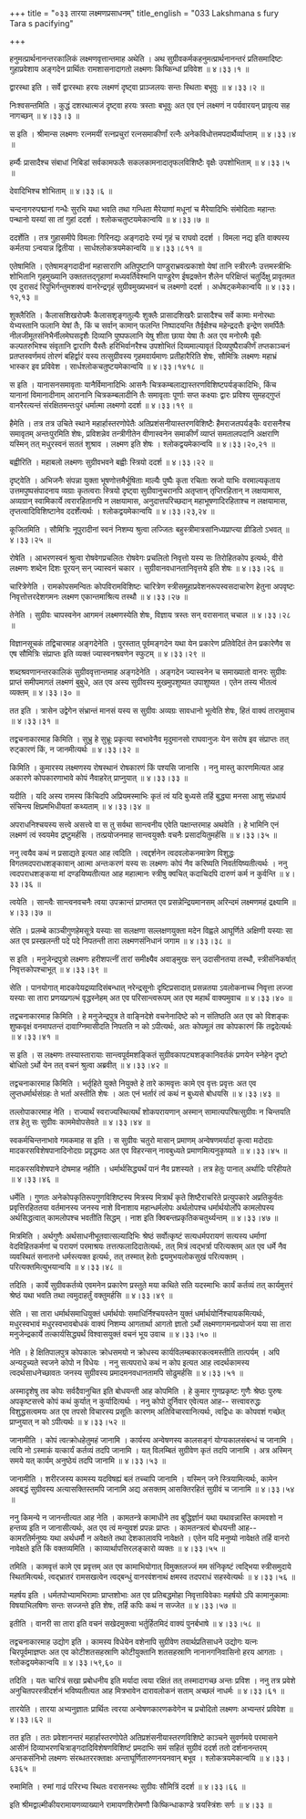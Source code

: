 +++
title = "०३३ तारया लक्ष्मणप्रसाधनम्"
title_english = "033 Lakshmana s fury Tara s pacifying"

+++


हनुमत्प्रार्थनानन्तरकालिकं लक्ष्मणवृत्तान्तमाह अथेति । अथ
सुग्रीवकर्मकहनुमत्प्रार्थनानन्तरं प्रतिसमादिष्टः गुहाप्रवेशाय अङ्गदेन
प्रार्थितः रामशासनादागतो लक्ष्मणः किष्किन्धां प्रविवेश  ॥  ४।३३।१  ॥   

  

द्वारस्था इति । सर्वे द्वारस्थाः हरयः लक्ष्मणं दृष्ट्वा प्राञ्जलयः सन्तः
स्थिताः बभूवुः  ॥  ४।३३।२  ॥   

  

निःश्वसन्तमिति । कुद्धं दशरथात्मजं दृष्ट्वा हरयः त्रस्ताः बभूवुः अत एव
एनं लक्ष्मणं न पर्यवारयन् प्रावृत्य सह नागच्छन्  ॥  ४।३३।३  ॥   

  

स इति । श्रीमान्स लक्ष्मणः रत्नमयीं रत्नप्रचुरां रत्नसमाकीर्णां रत्नैः
अनेकविधोत्तमपदार्थैर्व्याप्ताम्  ॥  ४।३३।४  ॥   

  

हर्म्यैः प्रासादैश्च संबाधां निबिडां सर्वकामफलैः सकलकामनादातृफलविशिष्टैः
वृक्षैः उपशोभिताम्  ॥  ४।३३।५  ॥   

  

देवादिभिश्च शोभिताम्  ॥  ४।३३।६  ॥   

  

चन्दनागरुपद्मानां गन्धैः सुरभि यथा भवति तथा गन्धिता मैरेयाणां मधूनां च
मैरेयादिभिः संमोदिताः महान्तः पन्थानो यस्यां सा तां गुहां ददर्श ।
श्लोकचतुष्टयमेकान्वयि  ॥  ४।३३।७  ॥   

  

ददर्शेति । तत्र गुहासमीपे विमलाः गिरिनद्यः अङ्गदादेः रम्यं गृहं च राघवो
ददर्श । विमला नद्य इति वाक्यस्य कर्मतया ऽन्वयान्न द्वितीया ।
सार्धश्लोकत्रयमेकान्वयि  ॥  ४।३३।८११  ॥   

  

एतेषामिति । एतेषामङ्गदादीनां महासाराणि अतिपुष्टानि पाण्डुराभ्रवत्प्रकाशो
येषां तानि स्त्रीरत्नैः उत्तमस्त्रीभिः शोभितानि गृहमुख्यानि
उक्ततत्तद्गृहाणां मध्यवर्तिवेश्मानि पाण्डुरेण ईषद्रक्तेन शैलेन
परिक्षिप्तं चतुर्दिक्षु प्रावृतमत एव दुरासदं रिपुभिर्गन्तुमशक्यं
वानरेन्द्रगृहं सुग्रीवमुख्यभवनं च लक्ष्मणो ददर्श । अर्धषट्कमेकान्वयि  ॥ 
४।३३।१२,१३  ॥   

  

शुक्लैरिति । कैलासशिखरोपमैः कैलासशृङ्गतुल्यैः शुक्लैः प्रासादशिखरैः
प्रासादैश्च सर्वे कामाः मनोरथाः येभ्यस्तानि फलानि येषां तैः, किं च
सर्वान् कामान् फलन्ति निष्पादयन्ति तैर्वृक्षैश्च महेन्द्रदत्तैः इन्द्रेण
समर्पितैः नीलजीमूतसंनिभैर्नीलमेघसदृशैः दिव्यानि पुष्पफलानि येषु शीता
छाया येषा तैः अत एव मनोरमैः वृक्षैः कल्पतरुभिश्च संवृतानि द्वाराणि
यैस्तैः हरिभिर्वानरैश्च उपशोभितं दिव्यमाल्यावृतं दिव्यपुष्पैराकीर्णं
तप्तकाञ्चनं प्रतप्तस्वर्णमयं तोरणं बहिर्द्वारं यस्य तत्सुग्रीवस्य
गृहमवार्यमाणः प्रतीहारैरिति शेषः, सौमित्रिः लक्ष्मणः महाभ्रं भास्कर इव
प्रविवेश । सार्धश्लोकचतुष्टयमेकान्वयि  ॥  ४।३३।१४१८  ॥   

  

स इति । यानासनसमावृताः यानैर्विमानादिभिः आसनैः
चित्रकम्बलाद्यास्तरणविशिष्टपर्यङ्कादिभिः, किंच यानानां विमानादीनाम्
आरानानि चित्रकम्बलादीनि तैः समावृताः पूर्णाः सप्त कक्ष्याः द्वारः
प्रविश्य सुमहद्गुप्तं वानरैरत्यन्तं संरक्षितमन्तःपुरं धर्मात्मा लक्ष्मणो
ददर्श  ॥  ४।३३।१९  ॥   

  

हैमेति । तत्र तत्र उचिते स्थाने महार्हास्तरणोपेतैः
अतिप्रशंसनीयास्तरणविशिष्टैः हैमराजतपर्यङ्कैः वरासनैश्च समावृतम्
अन्तःपुरमिति शेषः, प्रविशन्नेव तन्त्रीगीतेन वीणास्वनेन समाकीर्णं
व्याप्तं समतालपदानि अक्षराणि यस्मिन् तत् मधुरस्वनं सततं शुश्राव ।
लक्ष्मण इति शेषः । श्लोकद्वयमेकान्वयि  ॥  ४।३३।२०,२१  ॥   

  

बह्वीरिति । महाबलो लक्ष्मणः सुग्रीवभवने बह्वीः स्त्रियो ददर्श  ॥ 
४।३३।२२ ॥   

  

दृष्ट्वेति । अभिजनैः संपन्ना युक्ता भूषणोत्तमैर्भूषिताः माल्यैः पुष्पैः
कृता रचिताः स्रजो याभिः वरमाल्यकृताय उत्तमपुष्पसंपादनाय व्यग्राः
कृतत्वराः स्त्रियो दृष्ट्वा सुग्रीवानुचरानपि अतृप्तान् तृप्तिरहितान् न
लक्षयामास, अव्यग्रान् स्वामिकार्ये त्वरारहितानपि न लक्षयामास,
अनुदात्तपरिच्छदान् महाभूषणादिरहिताश्च न लक्षयामास,
तृप्तत्वादिविशिष्टानेव ददर्शेत्यर्थः । श्लोकद्वयमेकान्वयि  ॥ 
४।३३।२३,२४ ॥   

  

कूजितमिति । सौमित्रिः नूपुरादीनां स्वनं निशम्य श्रुत्वा लज्जितः
बहुस्त्रीमात्रसांनिध्यप्राप्त्या व्रीडितो ऽभवत्  ॥  ४।३३।२५  ॥   

  

रोषेति । आभरणस्वनं श्रुत्वा रोषवेगप्रचलितः रोषवेगः प्रचलितो निवृत्तो
यस्य सः तिरोहितकोप इत्यर्थः, वीरो लक्ष्मणः शब्देन दिशः पूरयन् सन्
ज्यास्वनं चकार । सुग्रीवानवधानतानिवृत्तये इति शेषः  ॥  ४।३३।२६  ॥   

  

चारित्रेणेति । रामकोपसमन्वितः कोपविरामविशिष्टः चारित्रेण
स्त्रीसमूहाप्रवेशनरूपस्वसदाचारेण हेतुना अपवृष्टः निवृत्तोत्तरदेशगमनः
लक्ष्मण एकान्तमाश्रित्य तस्थौ  ॥  ४।३३।२७  ॥   

  

तेनेति । सुग्रीवः चापस्वनेन आगमनं लक्ष्मणस्येति शेषः, विज्ञाय त्रस्तः
सन् वरासनात् चचाल  ॥  ४।३३।२८  ॥   

  

विज्ञानसूचकं तद्विचारमाह अङ्गदेनेति । पुरस्तात् पूर्वमङ्गदेन यथा येन
प्रकारेण प्रतिवेदितं तेन प्रकारेणैव स एष सौमित्रिः संप्राप्तः इति
व्यक्तं ज्यास्वनश्रवणेन स्फुटम्  ॥  ४।३३।२९  ॥   

  

शब्दश्रवणानन्तरकालिकं सुग्रीववृत्तान्तमाह अङ्गदेनेति । अङ्गदेन
ज्यास्वनेन च समाख्यातो वानरः सुग्रीवः प्राप्तं समीपमागतं लक्ष्मणं
बुबुधे, अत एव अस्य सुग्रीवस्य मुखमुपशुष्यत उपाशुष्यत । एतेन तस्य भीतत्वं
व्यक्तम्  ॥  ४।३३।३०  ॥   

  

तत इति । त्रासेन उद्वेगेन संभ्रान्तं मानसं यस्य स सुग्रीवः अव्यग्रः
सावधानो भूत्वेति शेषः, हितं वाक्यं तारामुवाच  ॥  ४।३३।३१  ॥   

  

तद्वचनाकारमाह किमिति । सुभ्रु हे सुभ्रूः प्रकृत्या स्वभावेनैव मृदुमानसो
राघवानुजः येन सरोष इव संप्राप्तः तत् रुट्कारणं किं, न जानमीत्यर्थः  ॥ 
४।३३।३२ ॥   

  

किमिति । कुमारस्य लक्ष्मणस्य रोषस्थानं रोषकारणं किं पश्यसि जानासि । ननु
मास्तु कारणमित्यत आह अकारणे कोपकारणाभावे कोपं नैवाहरेत् प्राप्नुयात्  ॥ 
४।३३।३३  ॥   

  

यदीति । यदि अस्य रामस्य किंचिदपि अप्रियमस्माभिः कृतं त्वं यदि बुध्यसे
तर्हि बुद्ध्या मनसा आशु संप्रधार्य संचिन्त्य क्षिप्रमभिधीयतां कथ्यताम्
 ॥  ४।३३।३४ ॥   

  

अपराधनिश्चयस्य सत्त्वे असत्त्वे वा स तु सर्वथा सान्त्वनीय एवेति
पक्षान्तरमाह अथवेति । हे भामिनि एनं लक्ष्मणं त्वं स्वयमेव द्रष्टुमर्हसि
। तत्प्रयोजनमाह सान्त्वयुक्तैः वचनैः प्रसादयितुमर्हसि  ॥  ४।३३।३५  ॥   

  

ननु त्वयैव कथं न प्रसाद्यते इत्यत आह त्वदिति । त्वद्दर्शनेन
त्वदवलोकनमात्रेण विशुद्धः विगतमदपराधशङ्कावान् आत्मा अन्तःकरणं यस्य सः
लक्ष्मणः कोपं नैव करिष्यति निवर्तयिष्यतीत्यर्थः । ननु त्वदपराधशङ्कया मां
दण्डयिष्यतीत्यत आह महात्मानः स्त्रीषु क्वचित् कदाचिदपि दारुणं कर्म न
कुर्वन्ति  ॥  ४।३३।३६  ॥   

  

त्वयेति । सान्त्वैः सान्त्वनवचनैः त्वया उपक्रान्तं प्राप्तमत एव
प्रसन्नेन्द्रियमानसम् अरिन्दमं लक्ष्मणमहं द्रक्ष्यामि  ॥  ४।३३।३७  ॥   

  

सेति । प्रलम्बे काञ्चीगुणहेमसूत्रे यस्याः सा सलक्षणा सल्लक्षणयुक्ता मदेन
विह्वले आघूर्णिते अक्षिणी यस्याः सा अत एव प्रस्खलन्ती पदे पदे निपतन्ती
तारा लक्ष्मणसंनिधानं जगाम  ॥  ४।३३।३८  ॥   

  

स इति । मनुजेन्द्रपुत्रो लक्ष्मणः हरीशपत्नीं तारां समीक्ष्यैव अवाङ्मुखः
सन् उदासीनतया तस्थौ, स्त्रीसंनिकर्षात् निवृत्तकोपश्चाभूत्  ॥  ४।३३।३९
 ॥   

  

सेति । पानयोगात् मादकपेयद्रव्यादिसंबन्धात् नरेन्द्रसूनोः दृष्टिप्रसादात्
प्रसन्नतया ऽवलोकनाच्च निवृत्ता लज्जा यस्याः सा तारा प्रणयप्रगल्भं
वृद्धस्नेहम् अत एव परिसान्त्वरूपम् अत एव महार्थं वाक्यमुवाच  ॥  ४।३३।४०
 ॥   

  

तद्वचनाकारमाह किमिति । हे मनुजेन्द्रपुत्र ते वाङ्निदेशे वचनेनादिष्टे को
न संतिष्ठति अत एव को विशङ्कः शुष्कवृक्षं वनमापतन्तं दावाग्निमासीदति
निपतति न को ऽपीत्यर्थः, अतः कोपमूलं तव कोपकारणं किं तद्वदेत्यर्थः  ॥ 
४।३३।४१  ॥   

  

स इति । स लक्ष्मणः तस्यास्तारायाः सान्त्वपूर्वमशङ्कितं
सुग्रीवकापट्यशङ्कानिवर्तकं प्रणयेन स्नेहेन दृष्टो बोधितो ऽर्थो येन तत्
वचनं श्रुत्वा अब्रवीत्  ॥  ४।३३।४२  ॥   

  

तद्वचनाकारमाह किमिति । भर्तृहिते युक्ते नियुक्ते हे तारे कामवृत्तः कामे
एव वृत्तः प्रवृत्तः अत एव लुप्तधर्मार्थसंग्रहः ते भर्ता अस्तीति शेषः ।
अतः एनं भर्तारं त्वं कथं न बुध्यसे बोधयसि  ॥  ४।३३।४३  ॥   

  

तल्लोपाकारमाह नेति । राज्यार्थं स्वराज्यस्थित्यर्थं शोकपरायणान् अस्मान्
सामात्यपरिषत्सुग्रीवः न चिन्तयति तत्र हेतु सः सुग्रीवः काममेवोपसेवते  ॥ 
४।३३।४४ ॥   

  

स्वकर्मचिन्तनाभावे गमकमाह स इति । स सुग्रीवः चतुरो मासान् प्रमाणम्
अन्वेषणमर्यादां कृत्वा मदोदग्रः मादकरसविशेषपानादिनोदग्रः प्रवृद्धमदः अत
एव विहरन्सन् नावबुध्यते प्रमाणमित्यनुकृष्यते  ॥  ४।३३।४५  ॥   

  

मादकरसविशेषपाने दोषमाह नहीति । धर्मार्थसिद्ध्यर्थं पानं नैव प्रशस्यते ।
तत्र हेतुः पानात् अर्थादिः परिहीयते  ॥  ४।३३।४६  ॥   

  

धर्मेति । गुणतः अनेकोपकृतिरूपगुणविशिष्टस्य मित्रस्य मित्रार्थं कृते
शिष्टैराचरिते प्रत्युपकारे अप्रतिकुर्वतः प्रवृत्तिरहिततया वर्तमानस्य
जनस्य नाशे विनाशाय महान्धर्मलोपः अर्थलोपश्च धर्मार्थयोर्लोपे कामलोपस्य
अर्थसिद्धत्वात् कामलोपश्च भवतीति सिद्धम् । नाश इति
क्विबन्तप्रकृतिकचतुर्थ्यन्तम्  ॥  ४।३३।४७ ॥   

  

मित्रमिति । अर्थगुणैः अर्थसाधनीभूतवात्सल्यादिभिः श्रेष्ठं सर्वोत्कृष्टं
सत्यधर्मपरायणं सत्यस्य धर्माणां वेदविहितकर्मणां च परायणं परमाश्रयः
तत्तत्फलादिदातेत्यर्थः, तत् मित्रं त्वद्भर्त्रा परित्यक्तम् अत एव धर्मे
नैव व्यवस्थितं सनातनो धर्मस्त्यक्त इत्यर्थः, तत् तस्मात् हेतोः
द्वयमुभयलोकसुखं परित्यक्तम् । परित्यक्तमित्युभयान्वयि  ॥  ४।३३।४८  ॥   

  

तदिति । कार्ये सुग्रीवकर्तव्ये एवमनेन प्रकारेण प्रस्तुते मया कथिते सति
यदस्माभिः कार्यं कर्तव्यं तत् कार्यमुत्तरं श्रेष्ठं यथा भवति तथा
त्वमुदाहर्तुं वक्तुमर्हसि  ॥  ४।३३।४९  ॥   

  

सेति । सा तारा धर्मार्थसमाधियुक्तं धर्मार्थयोः समाधिर्निश्चयस्तेन युक्तं
धर्मार्थयोर्निश्चायकमित्यर्थः, मधुरस्वभावं मधुरस्वभावबोधकं वाक्यं निशम्य
आगतार्था आगतो ज्ञातो ऽर्थो लक्ष्मणागमनप्रयोजनं यया सा तारा
मनुजेन्द्रकार्ये तत्कार्यसिद्ध्यर्थं विश्वासयुक्तं वचनं भूय उवाच  ॥ 
४।३३।५०  ॥   

  

नेति । हे क्षितिपालपुत्र कोपकालः क्रोधसमयो न क्रोधस्य
कार्यविलम्बकारकत्वमस्तीति तात्पर्यम् । अपि अन्यदुच्यते स्वजने कोपो न
विधेयः । ननु सत्यपराधे कथं न कोप इत्यत आह त्वदर्थकामस्य
त्वदर्थसाधनेच्छावतः जनस्य सुग्रीवस्य प्रमादमनवधानतामपि सोढुमर्हसि  ॥ 
४।३३।५१  ॥   

  

अस्मादृशेषु तव कोपः सर्वदैवानुचित इति बोधयन्ती आह कोपमिति । हे कुमार
गुणप्रकृष्टः गुणैः श्रेष्ठः पुरुषः अपकृष्टसत्त्वे कोपं कथं कुर्यात् न
कुर्यादित्यर्थः । ननु कोपो दुर्निवार एवेत्यत आह-- सत्त्वावरुद्धः
विशुद्धसत्वमयः अत एव तपसो विचारस्य प्रसूतिः कारणम् अतिविचारवानित्यर्थः,
त्वद्विधः कः कोपवशं गच्छेत् प्राप्नुयात् न को ऽपीत्यर्थः  ॥  ४।३३।५२  ॥   

  

जानामीति । कोपं त्वत्क्रोधहेतुमहं जानामि । कार्यस्य अन्वेषणस्य कालसङ्गं
योग्यकालसंबन्धं च जानामि । त्वयि नो ऽस्माकं यत्कार्यं कर्तव्यं तदपि
जानामि । यत् विलम्बितं सुग्रीवेण कृतं तदपि जानामि । अत्र अस्मिन् समये
यत् कार्यम् अनुष्ठेयं तदपि जानामि  ॥  ४।३३।५३  ॥   

  

जानामीति । शरीरजस्य कामस्य यदविषह्यं बलं तच्चापि जानामि । यस्मिन् जने
स्त्रियामित्यर्थः, कामेन अवबद्धं सुग्रीवस्य अत्यासक्तिस्तमपि जानामि अद्य
असक्तम् आसक्तिरहितं सुग्रीवं च जानामि  ॥  ४।३३।५४  ॥   

  

ननु किमन्ये न जानन्तीत्यत आह नेति । कामतन्त्रे कामाधीने तव
बुद्धिर्ज्ञानं यथा यथावन्नास्ति कामवशो न हन्तव्य इति न जानासीत्यर्थः, अत
एव त्वं मन्युवशं प्रपन्नः प्राप्तः । कामतन्त्रत्वं बोधयन्ती आह--
कामरतिर्मनुष्यः यथा अर्थधर्मौ न अवेक्षते तथा देशकालावपि नावेक्षते । एतेन
यदि मनुष्यो नावेक्षते तर्हि वानरो नावेक्षते इति किं वक्तव्यमिति ।
काव्यार्थापत्तिरलङ्कारो व्यक्तः  ॥  ४।३३।५५  ॥   

  

तमिति । कामवृत्तं कामे एव प्रवृत्तम् अत एव कामाभियोगात् विमुक्तलज्जं मम
संनिकृष्टं त्वद्भिया स्त्रीसमुदाये स्थितमित्यर्थः, त्वद्भ्रातरं
रामसखत्वेन त्वद्बन्धुं वानरवंशनाथं क्षमस्व तदपराधं सहस्वेत्यर्थः  ॥ 
४।३३।५६  ॥   

  

महर्षय इति । धर्मतपोभ्यामभिरामाः प्राप्तशोभाः अत एव प्रतिबद्धमोहा
निवृत्ताविवेकाः महर्षयो ऽपि कामानुकामाः विषयाभिलषिणः सन्तः सज्जन्ते इति
शेषः, तर्हि कपिः कथं न सज्जेत  ॥  ४।३३।५७  ॥   

  

इतीति । वानरी सा तारा इति वचनं सखेदमुक्त्वा भर्तुर्हितमिदं वाक्यं
पुनर्बभाषे  ॥  ४।३३।५८  ॥   

  

तद्वचनाकारमाह उद्योग इति । कामस्य विधेयेन वशेनापि सुग्रीवेण
तवार्थप्रतिसाधने उद्योगः यत्नः चिरपूर्वमाज्ञप्तः अत एव कोटीशतसहस्राणि
कोटीयुक्तानि शतसहस्राणि नानानगनिवासिनो हरय आगताः । श्लोकद्वयमेकान्वयि  ॥ 
४।३३।५९,६०  ॥   

  

तदिति । यतः चारित्रं सखा प्रबोधनीय इति मर्यादा त्वया रक्षितं तत्
तस्मादागच्छ अन्तः प्रविश । ननु तत्र प्रवेशे अनुचितपरस्त्रीदर्शनं
भविष्यतीत्यत आह मित्रभावेन दारावलोकनं सताम् अच्छलं नाधर्मः  ॥  ४।३३।६१
 ॥   

  

तारयेति । तारया अभ्यनुज्ञातः प्रार्थितः त्वरया अन्वेषणकारणकवेगेन च
प्रचोदितो लक्ष्मणः अभ्यन्तरं प्रविवेश  ॥  ४।३३।६२  ॥   

  

तत इति । ततः प्रवेशानन्तरं महार्हास्तरणोपेते अतिप्रशंसनीयास्तरणविशिष्टे
काञ्चने सुवर्णमये परमासने आसीनं दिव्याभरणचित्राङ्गदादिविशेषणविशिष्टं
प्रमदाभिः समं सहितं सुग्रीवं ददर्श ततो दर्शनानन्तरम् अन्तकसंनिभो
लक्ष्मणः संरब्धतररक्ताक्षः अन्ताघूर्णितारुणनयनवान् बभूव ।
श्लोकत्रयमेकान्वयि  ॥  ४।३३।६३६५  ॥   

  

रुमामिति । रुमां गाढं परिरभ्य स्थितः वरासनस्थः सुग्रीवः सौमित्रिं ददर्श
 ॥  ४।३३।६६  ॥   

  

इति श्रीमद्वाल्मीकीयरामायणव्याख्याने रामायणशिरोमणौ किष्किन्धाकाण्डे
त्रयस्त्रिंशः सर्गः  ॥  ४।३३  ॥   

  


